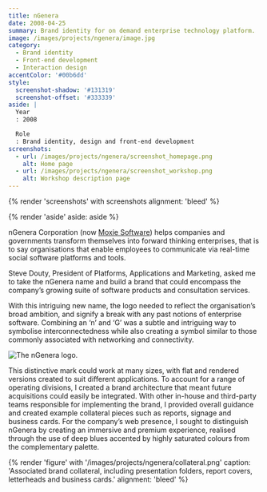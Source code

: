 ```yaml
---
title: nGenera
date: 2008-04-25
summary: Brand identity for on demand enterprise technology platform.
image: /images/projects/ngenera/image.jpg
category:
  - Brand identity
  - Front-end development
  - Interaction design
accentColor: '#00b6dd'
style:
  screenshot-shadow: '#131319'
  screenshot-offset: '#333339'
aside: |
  Year
  : 2008

  Role
  : Brand identity, design and front-end development
screenshots:
  - url: /images/projects/ngenera/screenshot_homepage.png
    alt: Home page
  - url: /images/projects/ngenera/screenshot_workshop.png
    alt: Workshop description page
---
```

{% render 'screenshots' with screenshots
  alignment: 'bleed'
%}

{% render 'aside'
  aside: aside
%}

nGenera Corporation (now [Moxie Software][1]) helps companies and governments transform themselves into forward thinking enterprises, that is to say organisations that enable employees to communicate via real-time social software platforms and tools.

Steve Douty, President of Platforms, Applications and Marketing, asked me to take the nGenera name and build a brand that could encompass the company’s growing suite of software products and consultation services.

With this intriguing new name, the logo needed to reflect the organisation’s broad ambition, and signify a break with any past notions of enterprise software. Combining an ‘n’ and ‘G’ was a subtle and intriguing way to symbolise interconnectedness while also creating a symbol similar to those commonly associated with networking and connectivity.

![The nGenera logo.](/images/projects/ngenera/logo.svg 'nGenera symbol and wordmark.')

This distinctive mark could work at many sizes, with flat and rendered versions created to suit different applications. To account for a range of operating divisions, I created a brand architecture that meant future acquisitions could easily be integrated. With other in-house and third-party teams responsible for implementing the brand, I provided overall guidance and created example collateral pieces such as reports, signage and business cards. For the company’s web presence, I sought to distinguish nGenera by creating an immersive and premium experience, realised through the use of deep blues accented by highly saturated colours from the complementary palette.

{% render 'figure' with '/images/projects/ngenera/collateral.png'
  caption: 'Associated brand collateral, including presentation folders, report covers, letterheads and business cards.'
  alignment: 'bleed'
%}

[1]: https://www.gomoxie.com
